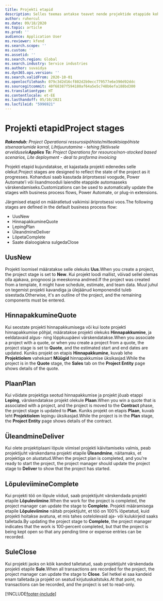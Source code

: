 ```yaml
---
title: Projekti etapid
description: Selles teemas antakse teavet nende projektide etappide kohta, mis on saadaval lahenduses Microsoft Dynamics Project Operations.
author: ruhercul
ms.date: 09/18/2020
ms.topic: article
ms.prod: ''
audience: Application User
ms.reviewer: kfend
ms.search.scope: ''
ms.custom: ''
ms.assetid: ''
ms.search.region: Global
ms.search.industry: Service industries
ms.author: suvaidya
ms.dyn365.ops.version: ''
ms.search.validFrom: 2020-10-01
ms.openlocfilehash: 079c3d2d16cf802d2b9ecc779577e6e390d92ddc
ms.sourcegitcommit: 40f68387f594180af64a5e5c748b6efa188bd300
ms.translationtype: HT
ms.contentlocale: et-EE
ms.lasthandoff: 05/10/2021
ms.locfileid: "5996921"
---
```

# <a name="project-stages"></a><span data-ttu-id="4e3c8-103">Projekti etapid</span><span class="sxs-lookup"><span data-stu-id="4e3c8-103">Project stages</span></span>

<span data-ttu-id="4e3c8-104">_**Rakendub:** Project Operationsi ressurssipõhiste/mitteaktsiapõhiste stsenaariumide korral,  Lihtjuurutamine - tehing fiktiivsele arveldusele_</span><span class="sxs-lookup"><span data-stu-id="4e3c8-104">_**Applies To:** Project Operations for resource/non-stocked based scenarios, Lite deployment - deal to proforma invoicing_</span></span>

<span data-ttu-id="4e3c8-105">Projekti etapid kujundatakse, et kajastada projekti edenedes selle olekut.</span><span class="sxs-lookup"><span data-stu-id="4e3c8-105">Project stages are designed to reflect the state of the project as it progresses.</span></span> <span data-ttu-id="4e3c8-106">Kohandusi saab kasutada äriprotsessi voogude, Power Automate’i või lisandmooduli laiendite etappide automaaseks värskendamiseks.</span><span class="sxs-lookup"><span data-stu-id="4e3c8-106">Customizations can be used to automatically update the stages with business process flows, Power Automate, or plug-in extensions.</span></span>

<span data-ttu-id="4e3c8-107">Järgmised etapid on määratletud vaikimisi äriprotsessi voos.</span><span class="sxs-lookup"><span data-stu-id="4e3c8-107">The following stages are defined in the default business process flow:</span></span>

- <span data-ttu-id="4e3c8-108">Uus</span><span class="sxs-lookup"><span data-stu-id="4e3c8-108">New</span></span>
- <span data-ttu-id="4e3c8-109">Hinnapakkumine</span><span class="sxs-lookup"><span data-stu-id="4e3c8-109">Quote</span></span>
- <span data-ttu-id="4e3c8-110">Leping</span><span class="sxs-lookup"><span data-stu-id="4e3c8-110">Plan</span></span>
- <span data-ttu-id="4e3c8-111">Üleandmine</span><span class="sxs-lookup"><span data-stu-id="4e3c8-111">Deliver</span></span>
- <span data-ttu-id="4e3c8-112">Lõpeta</span><span class="sxs-lookup"><span data-stu-id="4e3c8-112">Complete</span></span>
- <span data-ttu-id="4e3c8-113">Saate dialoogiakna sulgeda</span><span class="sxs-lookup"><span data-stu-id="4e3c8-113">Close</span></span> 

## <a name="new"></a><span data-ttu-id="4e3c8-114">Uus</span><span class="sxs-lookup"><span data-stu-id="4e3c8-114">New</span></span>

<span data-ttu-id="4e3c8-115">Projekti loomisel määratakse selle olekuks **Uus**.</span><span class="sxs-lookup"><span data-stu-id="4e3c8-115">When you create a project, the project stage is set to **New**.</span></span> <span data-ttu-id="4e3c8-116">Kui projekt loodi mallist, võivad sellel olemas olla ajakava, prognoosi ja meeskonna andmed.</span><span class="sxs-lookup"><span data-stu-id="4e3c8-116">If the project was created from a template, it might have schedule, estimate, and team data.</span></span> <span data-ttu-id="4e3c8-117">Muul juhul on tegemist projekti kavandiga ja ülejäänud komponendid tuleb sisestada.</span><span class="sxs-lookup"><span data-stu-id="4e3c8-117">Otherwise, it's an outline of the project, and the remaining components must be entered.</span></span>

## <a name="quote"></a><span data-ttu-id="4e3c8-118">Hinnapakkumine</span><span class="sxs-lookup"><span data-stu-id="4e3c8-118">Quote</span></span>

<span data-ttu-id="4e3c8-119">Kui seostate projekti hinnapakkumisega või kui loote projekti hinnapakkumise põhjal, määratakse projekti olekuks **Hinnapakkumine**, ja eeldatavaid algus- ning lõppkuupäevi värskendatakse.</span><span class="sxs-lookup"><span data-stu-id="4e3c8-119">When you associate a project with a quote, or when you create a project from a quote, the project stage is set to **Quote**, and the estimated start and end dates are updated.</span></span> <span data-ttu-id="4e3c8-120">Kuniks projekt on etapis **Hinnapakkumine**, kuvab lehe **Projektiolem** vahekaart **Müügid** hinnapakkumise üksikasjad.</span><span class="sxs-lookup"><span data-stu-id="4e3c8-120">While the project is in the **Quote** stage, the **Sales** tab on the **Project Entity** page shows details of the quote.</span></span>

## <a name="plan"></a><span data-ttu-id="4e3c8-121">Plaan</span><span class="sxs-lookup"><span data-stu-id="4e3c8-121">Plan</span></span>

<span data-ttu-id="4e3c8-122">Kui võidate projektiga seotud hinnapakkumise ja projekt jõuab etappi **Leping**, värskendatakse projekt olekule **Plaan**.</span><span class="sxs-lookup"><span data-stu-id="4e3c8-122">When you win a quote that is associated with a project, and the project is moved to the **Contract** phase, the project stage is updated to **Plan**.</span></span> <span data-ttu-id="4e3c8-123">Kuniks projekt on etapis **Plaan**, kuvab leht **Projektiolem** lepingu üksikasjad.</span><span class="sxs-lookup"><span data-stu-id="4e3c8-123">While the project is in the **Plan** stage, the **Project Entity** page shows details of the contract.</span></span>

## <a name="deliver"></a><span data-ttu-id="4e3c8-124">Üleandmine</span><span class="sxs-lookup"><span data-stu-id="4e3c8-124">Deliver</span></span>

<span data-ttu-id="4e3c8-125">Kui olete projektiplaani lõpule viimisel projekti käivitamiseks valmis, peab projektijuht värskendama projekti etapile **Üleandmine**, näitamaks, et projektiga on alustatud.</span><span class="sxs-lookup"><span data-stu-id="4e3c8-125">When the project plan is completed, and you're ready to start the project, the project manager should update the project stage to **Deliver** to show that the project has started.</span></span>

## <a name="complete"></a><span data-ttu-id="4e3c8-126">Lõpuleviimine</span><span class="sxs-lookup"><span data-stu-id="4e3c8-126">Complete</span></span> 

<span data-ttu-id="4e3c8-127">Kui projekti töö on lõpule viidud, saab projektijuht värskendada projekti etapile **Lõpuleviimine**.</span><span class="sxs-lookup"><span data-stu-id="4e3c8-127">When the work for the project is completed, the project manager can update the stage to **Complete**.</span></span> <span data-ttu-id="4e3c8-128">Projekti määramisega etapile **Lõpuleviimine** näitab projektijuht, et töö on 100% lõpetatud, kuid projekti hoitakse avatuna, et mis tahes ootelolevaid aja- või kulukirjeid saaks talletada.</span><span class="sxs-lookup"><span data-stu-id="4e3c8-128">By updating the project stage to **Complete**, the project manager indicates that the work is 100-percent completed, but that the project is being kept open so that any pending time or expense entries can be recorded.</span></span>

## <a name="close"></a><span data-ttu-id="4e3c8-129">Sule</span><span class="sxs-lookup"><span data-stu-id="4e3c8-129">Close</span></span>

<span data-ttu-id="4e3c8-130">Kui projekti jaoks on kõik kanded talletatud, saab projektijuht värskendada projekti etapile **Sule**.</span><span class="sxs-lookup"><span data-stu-id="4e3c8-130">When all transactions are recorded for the project, the project manager can update the stage to **Close**.</span></span> <span data-ttu-id="4e3c8-131">Sel hetkel ei saa kandeid enam talletada ja projekt on seatud kirjutuskaitstuks.</span><span class="sxs-lookup"><span data-stu-id="4e3c8-131">At that point, no transactions can be recorded, and the project is set to read-only.</span></span>



[!INCLUDE[footer-include](../includes/footer-banner.md)]